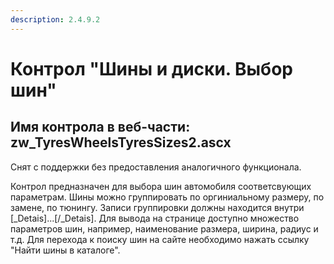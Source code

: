 ```yaml
---
description: 2.4.9.2
---
```


# Контрол "Шины и диски. Выбор шин"

## Имя контрола в веб-части: zw\_TyresWheelsTyresSizes2.ascx

Снят с поддержки без предоставления аналогичного функционала.

Контрол предназначен для выбора шин автомобиля соответсвующих параметрам. Шины можно группировать по оргиниальному размеру, по замене, по тюнингу. Записи группировки должны находится внутри \[\_Detais\]...\[/\_Detais\]. Для вывода на странице доступно множество параметров шин, например, наименование размера, ширина, радиус и т.д. Для перехода к поиску шин на сайте необходимо нажать ссылку "Найти шины в каталоге".

